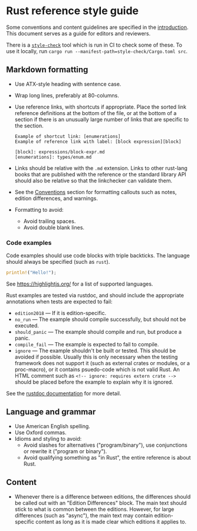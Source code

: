 # Rust reference style guide

Some conventions and content guidelines are specified in the [introduction].
This document serves as a guide for editors and reviewers.

There is a [`style-check`](style-check/) tool which is run in CI to check some
of these. To use it locally, run
`cargo run --manifest-path=style-check/Cargo.toml src`.

## Markdown formatting

* Use ATX-style heading with sentence case.
* Wrap long lines, preferably at 80-columns.
* Use reference links, with shortcuts if appropriate. Place the sorted link
  reference definitions at the bottom of the file, or at the bottom of a
  section if there is an unusually large number of links that are specific to
  the section.

    ```
    Example of shortcut link: [enumerations]
    Example of reference link with label: [block expression][block]

    [block]: expressions/block-expr.md
    [enumerations]: types/enum.md
    ```

* Links should be relative with the `.md` extension. Links to other rust-lang
  books that are published with the reference or the standard library API
  should also be relative so that the linkchecker can validate them.
* See the [Conventions] section for formatting callouts such as notes, edition
  differences, and warnings.
* Formatting to avoid:
    * Avoid trailing spaces.
    * Avoid double blank lines.

### Code examples

Code examples should use code blocks with triple backticks. The language
should always be specified (such as `rust`).

```rust
println!("Hello!");
```

See https://highlightjs.org/ for a list of supported languages.

Rust examples are tested via rustdoc, and should include the appropriate
annotations when tests are expected to fail:

* `edition2018` — If it is edition-specific.
* `no_run` — The example should compile successfully, but should not be
  executed.
* `should_panic` — The example should compile and run, but produce a panic.
* `compile_fail` — The example is expected to fail to compile.
* `ignore` — The example shouldn't be built or tested. This should be avoided
  if possible. Usually this is only necessary when the testing framework does
  not support it (such as external crates or modules, or a proc-macro), or it
  contains psuedo-code which is not valid Rust. An HTML comment such as
  `<!-- ignore: requires extern crate -->` should be placed before the example
  to explain why it is ignored.

See the [rustdoc documentation] for more detail.

## Language and grammar

* Use American English spelling.
* Use Oxford commas.
* Idioms and styling to avoid:
    * Avoid slashes for alternatives ("program/binary"), use conjunctions or
      rewrite it ("program or binary").
    * Avoid qualifying something as "in Rust", the entire reference is about
      Rust.

## Content

* Whenever there is a difference between editions, the differences should be
  called out with an "Edition Differences" block. The main text should stick
  to what is common between the editions. However, for large differences (such
  as "async"), the main text may contain edition-specific content as long as
  it is made clear which editions it applies to.

[conventions]: src/introduction.md#conventions
[introduction]: src/introduction.md
[rustdoc documentation]: https://doc.rust-lang.org/rustdoc/documentation-tests.html
